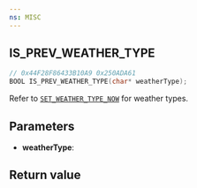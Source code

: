 ```yaml
---
ns: MISC
---
```

## IS_PREV_WEATHER_TYPE

```c
// 0x44F28F86433B10A9 0x250ADA61
BOOL IS_PREV_WEATHER_TYPE(char* weatherType);
```

Refer to [`SET_WEATHER_TYPE_NOW`](#_0x29B487C359E19889) for weather types.

## Parameters
* **weatherType**: 

## Return value
